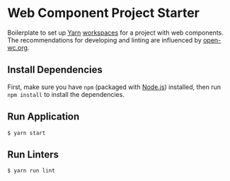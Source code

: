 # Web Component Project Starter

Boilerplate to set up [Yarn](https://yarnpkg.com/en/)
[workspaces](https://yarnpkg.com/lang/en/docs/workspaces/) for a project with
web components. The recommendations for developing and linting are  influenced
by [open-wc.org](https://open-wc.org/).

## Install Dependencies

First, make sure you have `npm` (packaged with
[Node.js](https://nodejs.org)) installed, then run `npm install` to install the
dependencies.

## Run Application

```
$ yarn start
```

## Run Linters

```
$ yarn run lint
```
